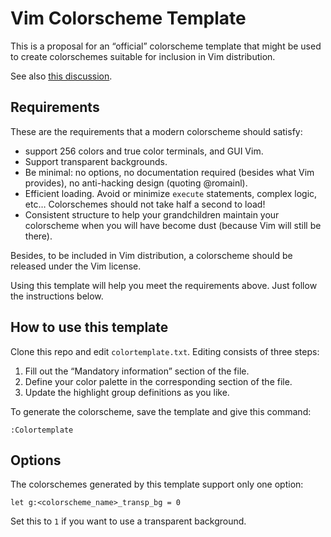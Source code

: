 # Vim Colorscheme Template

This is a proposal for an “official” colorscheme template that might be used to
create colorschemes suitable for inclusion in Vim distribution.

See also [this discussion](https://github.com/vim/vim/issues/1665).

## Requirements

These are the requirements that a modern colorscheme should satisfy:

- support 256 colors and true color terminals, and GUI Vim.
- Support transparent backgrounds.
- Be minimal: no options, no documentation required (besides what Vim provides),
  no anti-hacking design (quoting @romainl).
- Efficient loading. Avoid or minimize `execute` statements, complex logic, etc…
  Colorschemes should not take half a second to load!
- Consistent structure to help your grandchildren maintain your colorscheme when
  you will have become dust (because Vim will still be there).

Besides, to be included in Vim distribution, a colorscheme should be released
under the Vim license.

Using this template will help you meet the requirements above. Just follow the
instructions below.

## How to use this template

Clone this repo and edit `colortemplate.txt`. Editing consists of three
steps:

1. Fill out the “Mandatory information” section of the file.
2. Define your color palette in the corresponding section of the file.
3. Update the highlight group definitions as you like.

To generate the colorscheme, save the template and give this command:

```vim
:Colortemplate
```

## Options

The colorschemes generated by this template support only one option:

```
let g:<colorscheme_name>_transp_bg = 0
```

Set this to `1` if you want to use a transparent background.
